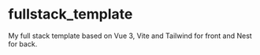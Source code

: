 # fullstack_template
My full stack template based on Vue 3, Vite and Tailwind for front and Nest for back.
